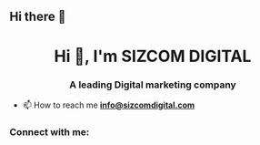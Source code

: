 ## Hi there 👋

<h1 align="center">Hi 👋, I'm SIZCOM DIGITAL</h1>
<h3 align="center">A leading Digital marketing company</h3>

- 📫 How to reach me **info@sizcomdigital.com**

<h3 align="left">Connect with me:</h3>
<p align="left">
</p>
